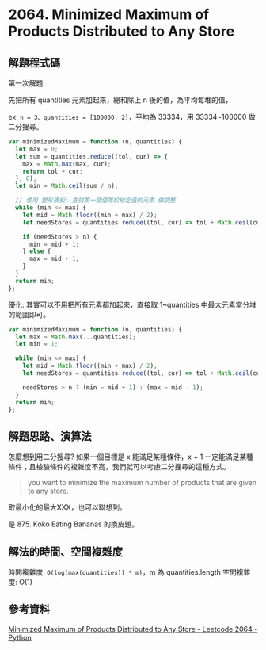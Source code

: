# 2064. Minimized Maximum of Products Distributed to Any Store

## 解題程式碼

第一次解題:

先把所有 quantities 元素加起來，總和除上 n 後的值，為平均每堆的值，

ex: `n = 3、quantities = [100000, 2]`，平均為 33334，用 33334~100000 做二分搜尋。

```javascript
var minimizedMaximum = function (n, quantities) {
  let max = 0;
  let sum = quantities.reduce((tol, cur) => {
    max = Math.max(max, cur);
    return tol + cur;
  }, 0);
  let min = Math.ceil(sum / n);

  // 使用 變形模板: 查找第一個值等於給定值的元素 做調整
  while (min <= max) {
    let mid = Math.floor((min + max) / 2);
    let needStores = quantities.reduce((tol, cur) => tol + Math.ceil(cur / mid), 0);

    if (needStores > n) {
      min = mid + 1;
    } else {
      max = mid - 1;
    }
  }
  return min;
};
```

優化: 其實可以不用把所有元素都加起來，直接取 1~quantities 中最大元素當分堆的範圍即可。

```javascript
var minimizedMaximum = function (n, quantities) {
  let max = Math.max(...quantities);
  let min = 1;

  while (min <= max) {
    let mid = Math.floor((min + max) / 2);
    let needStores = quantities.reduce((tol, cur) => tol + Math.ceil(cur / mid), 0);

    needStores > n ? (min = mid + 1) : (max = mid - 1);
  }
  return min;
};
```

## 解題思路、演算法

怎麼想到用二分搜尋? 如果一個目標是 x 能滿足某種條件，x + 1 一定能滿足某種條件；且檢驗條件的複雜度不高，我們就可以考慮二分搜尋的這種方式。

> you want to minimize the maximum number of products that are given to any store.

取最小化的最大XXX，也可以聯想到。

是 875. Koko Eating Bananas 的換皮題。

## 解法的時間、空間複雜度

時間複雜度: `O(log(max(quantities)) * m)`，m 為 quantities.length
空間複雜度: O(1)

## 參考資料

[Minimized Maximum of Products Distributed to Any Store - Leetcode 2064 - Python](https://youtu.be/GKSSr2xkR8A)
